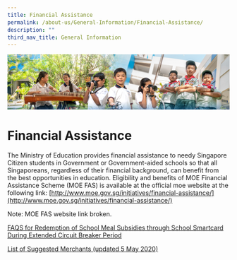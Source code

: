 ```yaml
---
title: Financial Assistance
permalink: /about-us/General-Information/Financial-Assistance/
description: ""
third_nav_title: General Information
---
```

![](/images/AboutUs.jpg)

Financial Assistance
====================

The Ministry of Education provides financial assistance to needy Singapore Citizen students in Government or Government-aided schools so that all Singaporeans, regardless of their financial background, can benefit from the best opportunities in education. Eligibility and benefits of MOE Financial Assistance Scheme (MOE FAS) is available at the official moe website at the following link: [http://www.moe.gov.sg/initiatives/financial-assistance/](http://www.moe.gov.sg/initiatives/financial-assistance/)

Note: MOE FAS website link broken. 

[FAQS for Redemption of School Meal Subsidies through School Smartcard During Extended Circuit Breaker Period](/files/FAQs_for_Redemption_of_School_Meal_Subsidies.pdf)

  



  

[List of Suggested Merchants (updated 5 May 2020)](/files/List_of_Suggested_Merchants_(updated_5_May_2020).pdf)